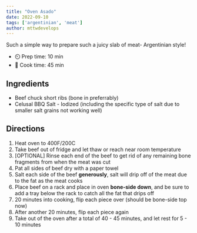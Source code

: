 ```yaml
---
title: "Oven Asado"
date: 2022-09-10
tags: ['argentinian', 'meat']
author: mttwdevelops
---
```


Such a simple way to prepare such a juicy slab of meat- Argentinian style! 

- ⏲️ Prep time: 10 min
- 🍳 Cook time: 45 min

## Ingredients
- Beef chuck short ribs (bone in preferrably)
- Celusal BBQ Salt - Iodized (including the specific type of salt due to smaller salt grains not working well)

## Directions
1. Heat oven to 400F/200C
2. Take beef out of fridge and let thaw or reach near room temperature
3. [OPTIONAL] Rinse each end of the beef to get rid of any remaining bone fragments from when the meat was cut
4. Pat all sides of beef dry with a paper towel
5. Salt each side of the beef **generously**, salt will drip off of the meat due to the fat as the meat cooks
6. Place beef on a rack and place in oven **bone-side down**, and be sure to add a tray below the rack to catch all the fat that drips off
7. 20 minutes into cooking, flip each piece over (should be bone-side top now)
8. After another 20 minutes, flip each piece again
9. Take out of the oven after a total of 40 - 45 minutes, and let rest for 5 - 10 minutes
